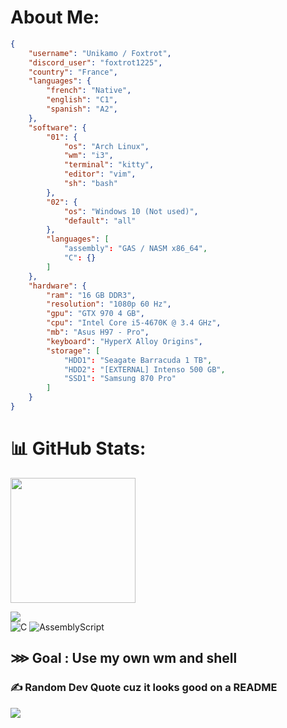 # About Me:
```json
{
    "username": "Unikamo / Foxtrot",
    "discord_user": "foxtrot1225",
    "country": "France",
    "languages": {
        "french": "Native",
        "english": "C1",
        "spanish": "A2",
    },
    "software": {
        "01": {
            "os": "Arch Linux",
            "wm": "i3",
            "terminal": "kitty",
            "editor": "vim",
            "sh": "bash"
        },
        "02": {
            "os": "Windows 10 (Not used)",
            "default": "all"
        },
        "languages": [
            "assembly": "GAS / NASM x86_64",
            "C": {}
        ]
    },
    "hardware": {
        "ram": "16 GB DDR3",
        "resolution": "1080p 60 Hz",
        "gpu": "GTX 970 4 GB",
        "cpu": "Intel Core i5-4670K @ 3.4 GHz",
        "mb": "Asus H97 - Pro",
        "keyboard": "HyperX Alloy Origins",
        "storage": [
            "HDD1": "Seagate Barracuda 1 TB",
            "HDD2": "[EXTERNAL] Intenso 500 GB",
            "SSD1": "Samsung 870 Pro"
        ]
    }
}

```
# 📊 GitHub Stats:

<p float="left">
  <img height=200 align="center" src="https://github-readme-stats.vercel.app/api?username=Unikamo&theme=nord&hide_border=false&include_all_comits=true&count_private=false" />
</p>

![](https://github-readme-stats.vercel.app/api/top-langs/?username=Unikamo&theme=nord&hide_border=false&include_all_commits=true&count_private=false&lang_count=5)
<br>
![C](https://img.shields.io/badge/c-%2300599C.svg?style=for-the-badge&logo=c&logoColor=white) ![AssemblyScript](https://img.shields.io/badge/assembly%20script-%23000000.svg?style=for-the-badge&logo=assemblyscript&logoColor=white)

## ⋙ Goal : Use my own wm and shell


### ✍️ Random Dev Quote cuz it looks good on a README
![](https://quotes-github-readme.vercel.app/api?type=horizontal&theme=tokyonight)
